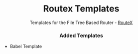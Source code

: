 <p>
  <h1 align="center">Routex Templates</h1>
  <p align="center">
    Templates for the File Tree Based Router - 
    <a href="https://github.com/barelyhuman/routex">RouteX</a>
  </p>  
</p>

<h3 align="center">Added Templates</h3>

- Babel Template

